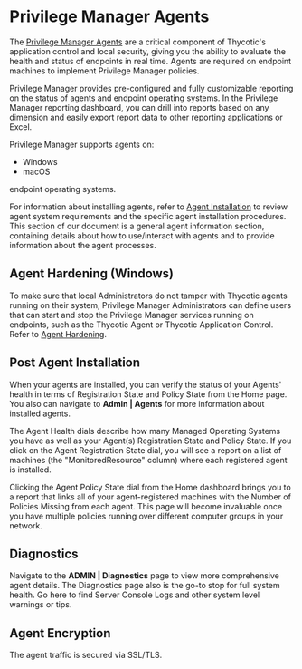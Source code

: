 [title]: # (Agents)
[tags]: # (endpoints)
[priority]: # (1900)
# Privilege Manager Agents

The [Privilege Manager Agents](../install/agents/index.md) are a critical component of Thycotic's application control and local security, giving you the ability to evaluate the health and status of endpoints in real time. Agents are required on endpoint machines to implement Privilege Manager policies.

Privilege Manager provides pre-configured and fully customizable reporting on the status of agents and endpoint operating systems. In the Privilege Manager reporting dashboard, you can drill into reports based on any dimension and easily export report data to other reporting applications or Excel.

Privilege Manager supports agents on:

* Windows
* macOS
<!-- * Unix/Linux -->

endpoint operating systems.

For information about installing agents, refer to [Agent Installation](../install/agents/index.md) to review agent system requirements and the specific agent installation procedures. This section of our document is a general agent information section, containing details about how to use/interact with agents and to provide information about the agent processes.

## Agent Hardening (Windows)

To make sure that local Administrators do not tamper with Thycotic agents running on their system, Privilege Manager Administrators can define users that can start and stop the Privilege Manager services running on endpoints, such as the Thycotic Agent or Thycotic Application Control. Refer to [Agent Hardening](win/agent-hardening.md).

## Post Agent Installation

When your agents are installed, you can verify the status of your Agents' health in terms of Registration State and Policy State from the Home page. You also can navigate to __Admin | Agents__ for more information about installed agents.

The Agent Health dials describe how many Managed Operating Systems you have as well as your Agent(s) Registration State and Policy State. If you click on the Agent Registration State dial, you will see a report on a list of machines (the "MonitoredResource" column) where each registered agent is installed.

Clicking the Agent Policy State dial from the Home dashboard brings you to a report that links all of your agent-registered machines with the Number of Policies Missing from each agent. This page will become invaluable once you have multiple policies running over different computer groups in your network.

## Diagnostics

Navigate to the __ADMIN | Diagnostics__ page to view more comprehensive agent details. The Diagnostics page also is the go-to stop for full system health. Go here to find Server Console Logs and other system level warnings or tips.

## Agent Encryption

The agent traffic is secured via SSL/TLS.

<!-- Post 10.7.1 release create a general agent section in the TOC to cover more general information and conceptual write-up. Remove this heading here and create more contents in that new agent section. -->